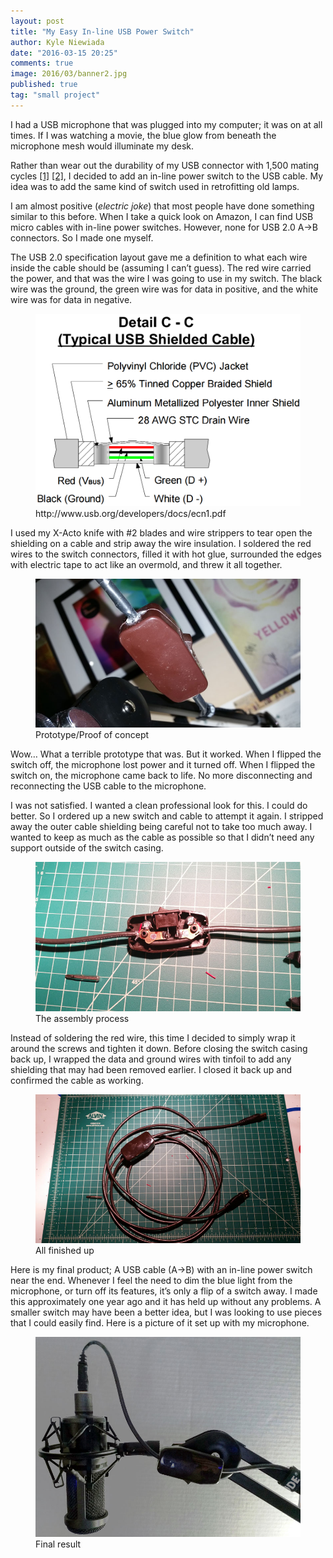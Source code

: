 ```yaml
---
layout: post
title: "My Easy In-line USB Power Switch"
author: Kyle Niewiada
date: "2016-03-15 20:25"
comments: true
image: 2016/03/banner2.jpg
published: true
tag: "small project"
---
```


I had a USB microphone that was plugged into my computer; it was on at all times. If I was watching a movie, the blue glow from beneath the microphone mesh would illuminate my desk.

Rather than wear out the durability of my USB connector with 1,500 mating cycles [\[1\]](http://www.usb.org/developers/docs/devclass_docs/CabConn20.pdf) [\[2\]](https://gct.co/usb-connectors/), I decided to add an in-line power switch to the USB cable. My idea was to add the same kind of switch used in retrofitting old lamps.

I am almost positive (*electric joke*) that most people have done something similar to this before. When I take a quick look on Amazon, I can find USB micro cables with in-line power switches. However, none for USB 2.0 A->B connectors. So I made one myself.

The USB 2.0 specification layout gave me a definition to what each wire inside the cable should be (assuming I can’t guess). The red wire carried the power, and that was the wire I was going to use in my switch. The black wire was the ground, the green wire was for data in positive, and the white wire was for data in negative.

<figure>
  <img src='/assets/img/2016/03/layout.png' alt="USB 2.0 specification layout">
  <figcaption>http://www.usb.org/developers/docs/ecn1.pdf</figcaption>
</figure>

I used my X-Acto knife with \#2 blades and wire strippers to tear open the shielding on a cable and strip away the wire insulation. I soldered the red wires to the switch connectors, filled it with hot glue, surrounded the edges with electric tape to act like an overmold, and threw it all together.

<figure>
  <img src='/assets/img/2016/03/prototype.jpg' alt="Prototype/Proof of concept">
  <figcaption>Prototype/Proof of concept</figcaption>
</figure>

Wow… What a terrible prototype that was. But it worked. When I flipped the switch off, the microphone lost power and it turned off. When I flipped the switch on, the microphone came back to life. No more disconnecting and reconnecting the USB cable to the microphone.

I was not satisfied. I wanted a clean professional look for this. I could do better. So I ordered up a new switch and cable to attempt it again.
I stripped away the outer cable shielding being careful not to take too much away. I wanted to keep as much as the cable as possible so that I didn’t need any support outside of the switch casing.

<figure>
  <img src='/assets/img/2016/03/assembly.jpg' alt="The assembly process of in-line USB power switch">
  <figcaption>The assembly process</figcaption>
</figure>

Instead of soldering the red wire, this time I decided to simply wrap it around the screws and tighten it down. Before closing the switch casing back up, I wrapped the data and ground wires with tinfoil to add any shielding that may had been removed earlier. I closed it back up and confirmed the cable as working.

<figure>
  <img src='/assets/img/2016/03/final.jpg' alt="completion of the in-line USB power switch">
  <figcaption>All finished up</figcaption>
</figure>

Here is my final product; A USB cable (A->B) with an in-line power switch near the end. Whenever I feel the need to dim the blue light from the microphone, or turn off its features, it’s only a flip of a switch away. I made this approximately one year ago and it has held up without any problems. A smaller switch may have been a better idea, but I was looking to use pieces that I could easily find. Here is a picture of it set up with my microphone.

<figure>
  <img src='/assets/img/2016/03/banner2.jpg' alt="final results of the in-line USB power switch">
  <figcaption>Final result</figcaption>
</figure>
